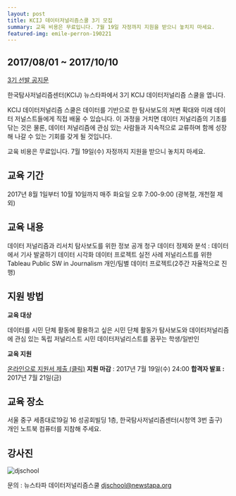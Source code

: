 ```yaml
---
layout: post
title: KCIJ 데이터저널리즘스쿨 3기 모집
summary: 교육 비용은 무료입니다. 7월 19일 자정까지 지원을 받으니 놓치지 마세요.
featured-img: emile-perron-190221
---
```


## 2017/08/01 ~ 2017/10/10

[3기 선발 공지문](https://kcij.org/board/notice/618) 

한국탐사저널리즘센터(KCIJ) 뉴스타파에서 3기 KCIJ 데이터저널리즘 스쿨을 엽니다.

KCIJ 데이터저널리즘 스쿨은 데이터를 기반으로 한 탐사보도의 저변 확대와 미래 데이터 저널스트들에게 직접 배울 수 있습니다. 이 과정을 거치면 데이터 저널리즘의 기초를 닦는 것은 물론, 데이터 저널리즘에 관심 있는 사람들과 지속적으로 교류하며 함께 성장해 나갈 수 있는 기회를 갖게 될 것입니다.

교육 비용은 무료입니다. 7월 19일(수) 자정까지 지원을 받으니 놓치지 마세요.

## **교육 기간**

2017년 8월 1일부터 10월 10일까지 매주 화요일 오후 7:00-9:00 (광복절, 개천절 제외)

## **교육 내용**

데이터 저널리즘과 리서치 탐사보도를 위한 정보 공개 청구 데이터 정제와 분석 : 데이터에서 기사 발굴하기 데이터 시각화 데이터 프로젝트 실전 사례 저널리스트를 위한 Tableau Public SW in Journalism 개인/팀별 데이터 프로젝트(2주간 자율적으로 진행)

## **지원 방법**

**교육 대상**

데이터를 시민 단체 활동에 활용하고 싶은 시민 단체 활동가 탐사보도와 데이터저널리즘에 관심 있는 독립 저널리스트 시민 데이터저널리스트를 꿈꾸는 학생/일반인

**교육 지원**

[온라인으로 지원서 제출 (클릭)](https://goo.gl/forms/yG9o9WYvhpgQ8eRX2) **지원 마감** : 2017년 7월 19일(수) 24:00 **합격자 발표 :** 2017년 7월 21일(금)

## **교육 장소**

서울 중구 세종대로19길 16 성공회빌딩 1층, 한국탐사저널리즘센터(시청역 3번 출구) 개인 노트북 컴퓨터를 지참해 주세요.

## **강사진**

![djschool](http://welcome.newstapa.org/wp-content/uploads/djschool1.jpg)

문의 : 뉴스타파 데이터저널리즘스쿨 djschool@newstapa.org